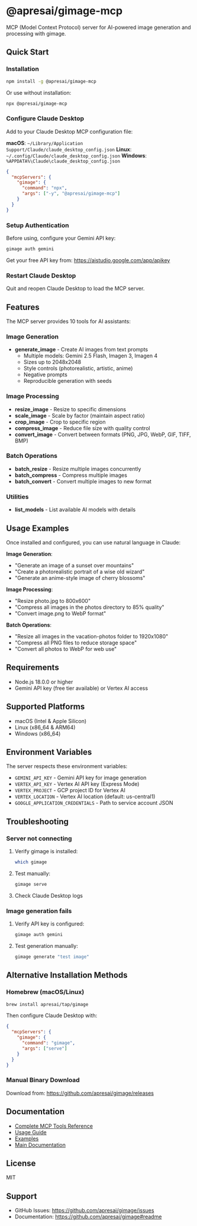 # @apresai/gimage-mcp

MCP (Model Context Protocol) server for AI-powered image generation and processing with gimage.

## Quick Start

### Installation

```bash
npm install -g @apresai/gimage-mcp
```

Or use without installation:

```bash
npx @apresai/gimage-mcp
```

### Configure Claude Desktop

Add to your Claude Desktop MCP configuration file:

**macOS**: `~/Library/Application Support/Claude/claude_desktop_config.json`
**Linux**: `~/.config/Claude/claude_desktop_config.json`
**Windows**: `%APPDATA%\Claude\claude_desktop_config.json`

```json
{
  "mcpServers": {
    "gimage": {
      "command": "npx",
      "args": ["-y", "@apresai/gimage-mcp"]
    }
  }
}
```

### Setup Authentication

Before using, configure your Gemini API key:

```bash
gimage auth gemini
```

Get your free API key from: https://aistudio.google.com/app/apikey

### Restart Claude Desktop

Quit and reopen Claude Desktop to load the MCP server.

## Features

The MCP server provides 10 tools for AI assistants:

### Image Generation
- **generate_image** - Create AI images from text prompts
  - Multiple models: Gemini 2.5 Flash, Imagen 3, Imagen 4
  - Sizes up to 2048x2048
  - Style controls (photorealistic, artistic, anime)
  - Negative prompts
  - Reproducible generation with seeds

### Image Processing
- **resize_image** - Resize to specific dimensions
- **scale_image** - Scale by factor (maintain aspect ratio)
- **crop_image** - Crop to specific region
- **compress_image** - Reduce file size with quality control
- **convert_image** - Convert between formats (PNG, JPG, WebP, GIF, TIFF, BMP)

### Batch Operations
- **batch_resize** - Resize multiple images concurrently
- **batch_compress** - Compress multiple images
- **batch_convert** - Convert multiple images to new format

### Utilities
- **list_models** - List available AI models with details

## Usage Examples

Once installed and configured, you can use natural language in Claude:

**Image Generation**:
- "Generate an image of a sunset over mountains"
- "Create a photorealistic portrait of a wise old wizard"
- "Generate an anime-style image of cherry blossoms"

**Image Processing**:
- "Resize photo.jpg to 800x600"
- "Compress all images in the photos directory to 85% quality"
- "Convert image.png to WebP format"

**Batch Operations**:
- "Resize all images in the vacation-photos folder to 1920x1080"
- "Compress all PNG files to reduce storage space"
- "Convert all photos to WebP for web use"

## Requirements

- Node.js 18.0.0 or higher
- Gemini API key (free tier available) or Vertex AI access

## Supported Platforms

- macOS (Intel & Apple Silicon)
- Linux (x86_64 & ARM64)
- Windows (x86_64)

## Environment Variables

The server respects these environment variables:

- `GEMINI_API_KEY` - Gemini API key for image generation
- `VERTEX_API_KEY` - Vertex AI API key (Express Mode)
- `VERTEX_PROJECT` - GCP project ID for Vertex AI
- `VERTEX_LOCATION` - Vertex AI location (default: us-central1)
- `GOOGLE_APPLICATION_CREDENTIALS` - Path to service account JSON

## Troubleshooting

### Server not connecting

1. Verify gimage is installed:
   ```bash
   which gimage
   ```

2. Test manually:
   ```bash
   gimage serve
   ```

3. Check Claude Desktop logs

### Image generation fails

1. Verify API key is configured:
   ```bash
   gimage auth gemini
   ```

2. Test generation manually:
   ```bash
   gimage generate "test image"
   ```

## Alternative Installation Methods

### Homebrew (macOS/Linux)

```bash
brew install apresai/tap/gimage
```

Then configure Claude Desktop with:

```json
{
  "mcpServers": {
    "gimage": {
      "command": "gimage",
      "args": ["serve"]
    }
  }
}
```

### Manual Binary Download

Download from: https://github.com/apresai/gimage/releases

## Documentation

- [Complete MCP Tools Reference](https://github.com/apresai/gimage/blob/main/docs/MCP_TOOLS.md)
- [Usage Guide](https://github.com/apresai/gimage/blob/main/docs/MCP_USAGE.md)
- [Examples](https://github.com/apresai/gimage/blob/main/docs/MCP_EXAMPLES.md)
- [Main Documentation](https://github.com/apresai/gimage)

## License

MIT

## Support

- GitHub Issues: https://github.com/apresai/gimage/issues
- Documentation: https://github.com/apresai/gimage#readme
